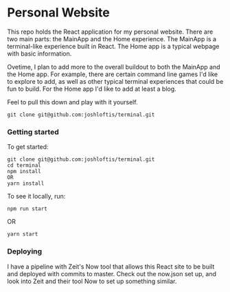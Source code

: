 # Personal Website

This repo holds the React application for my personal website. There are two main parts: the MainApp and the Home experience. The MainApp is a terminal-like experience built in React. The Home app is a typical webpage with basic information.

Ovetime, I plan to add more to the overall buildout to both the MainApp and the Home app. For example, there are certain command line games I'd like to explore to add, as well as other typical terminal experiences that could be fun to build. For the Home app I'd like to add at least a blog.

Feel to pull this down and play with it yourself.

```
git clone git@github.com:joshloftis/terminal.git
```

### Getting started

To get started:

```
git clone git@github.com:joshloftis/terminal.git
cd terminal
npm install
OR
yarn install
```

To see it locally, run:

```
npm run start
```

OR

```
yarn start
```

### Deploying

I have a pipeline with Zeit's Now tool that allows this React site to be built and deployed with commits to master. Check out the now.json set up, and look into Zeit and their tool Now to set up something similar.
